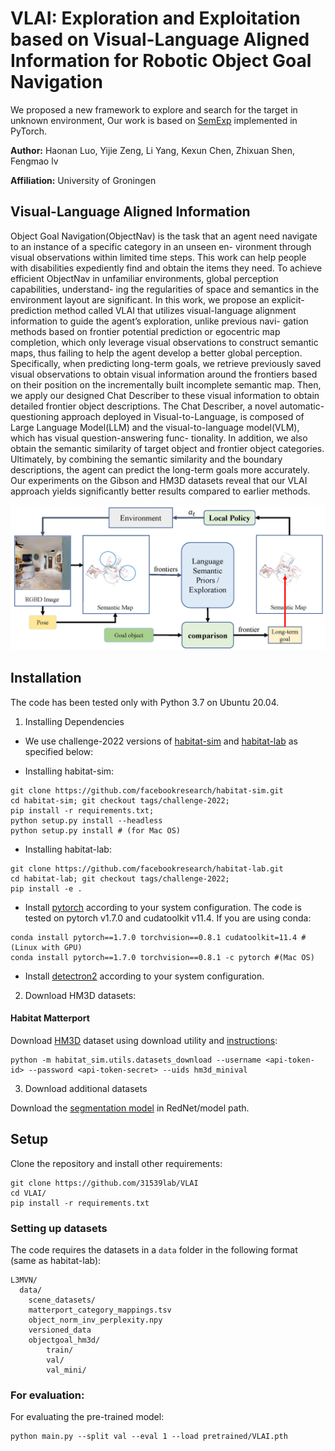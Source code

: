 # VLAI: Exploration and Exploitation based on Visual-Language Aligned Information for Robotic Object Goal Navigation

We proposed a new framework to explore and search for the target in unknown environment, Our work is based on [SemExp](https://github.com/devendrachaplot/Object-Goal-Navigation) implemented in PyTorch.

**Author:** Haonan Luo, Yijie Zeng, Li Yang, Kexun Chen, Zhixuan Shen, Fengmao lv

**Affiliation:** University of Groningen

## Visual-Language Aligned Information

Object Goal Navigation(ObjectNav) is the task that an agent need navigate to an instance of a specific category in an unseen en-
vironment through visual observations within limited time steps. This work can help people with disabilities expediently find and
obtain the items they need. To achieve efficient ObjectNav in unfamiliar environments, global perception capabilities, understand-
ing the regularities of space and semantics in the environment layout are significant. In this work, we propose an explicit-prediction
method called VLAI that utilizes visual-language alignment information to guide the agent’s exploration, unlike previous navi-
gation methods based on frontier potential prediction or egocentric map completion, which only leverage visual observations to
construct semantic maps, thus failing to help the agent develop a better global perception. Specifically, when predicting long-term
goals, we retrieve previously saved visual observations to obtain visual information around the frontiers based on their position on
the incrementally built incomplete semantic map. Then, we apply our designed Chat Describer to these visual information to obtain
detailed frontier object descriptions. The Chat Describer, a novel automatic-questioning approach deployed in Visual-to-Language,
is composed of Large Language Model(LLM) and the visual-to-language model(VLM), which has visual question-answering func-
tionality. In addition, we also obtain the semantic similarity of target object and frontier object categories. Ultimately, by combining
the semantic similarity and the boundary descriptions, the agent can predict the long-term goals more accurately. Our experiments
on the Gibson and HM3D datasets reveal that our VLAI approach yields significantly better results compared to earlier methods.

![image-20200706200822807](img/system.png)

<!-- ## Requirements

- Ubuntu 20.04
- Python 3.8
- [habitat-lab](https://github.com/facebookresearch/habitat-lab) -->

## Installation

The code has been tested only with Python 3.7 on Ubuntu 20.04.

1. Installing Dependencies
- We use challenge-2022 versions of [habitat-sim](https://github.com/facebookresearch/habitat-sim) and [habitat-lab](https://github.com/facebookresearch/habitat-lab) as specified below:

- Installing habitat-sim:
```
git clone https://github.com/facebookresearch/habitat-sim.git
cd habitat-sim; git checkout tags/challenge-2022; 
pip install -r requirements.txt; 
python setup.py install --headless
python setup.py install # (for Mac OS)
```

- Installing habitat-lab:
```
git clone https://github.com/facebookresearch/habitat-lab.git
cd habitat-lab; git checkout tags/challenge-2022; 
pip install -e .
```

- Install [pytorch](https://pytorch.org/) according to your system configuration. The code is tested on pytorch v1.7.0 and cudatoolkit v11.4. If you are using conda:
```
conda install pytorch==1.7.0 torchvision==0.8.1 cudatoolkit=11.4 #(Linux with GPU)
conda install pytorch==1.7.0 torchvision==0.8.1 -c pytorch #(Mac OS)
```

- Install [detectron2](https://github.com/facebookresearch/detectron2/) according to your system configuration. 

2. Download HM3D datasets:

#### Habitat Matterport
Download [HM3D](https://aihabitat.org/datasets/hm3d/) dataset using download utility and [instructions](https://github.com/facebookresearch/habitat-sim/blob/089f6a41474f5470ca10222197c23693eef3a001/datasets/HM3D.md):
```
python -m habitat_sim.utils.datasets_download --username <api-token-id> --password <api-token-secret> --uids hm3d_minival
```

3. Download additional datasets

Download the [segmentation model](https://drive.google.com/file/d/1U0dS44DIPZ22nTjw0RfO431zV-lMPcvv/view?usp=share_link) in RedNet/model path.


## Setup
Clone the repository and install other requirements:
```
git clone https://github.com/31539lab/VLAI
cd VLAI/
pip install -r requirements.txt
```

### Setting up datasets
The code requires the datasets in a `data` folder in the following format (same as habitat-lab):
```
L3MVN/
  data/
    scene_datasets/
    matterport_category_mappings.tsv
    object_norm_inv_perplexity.npy
    versioned_data
    objectgoal_hm3d/
        train/
        val/
        val_mini/
```


### For evaluation: 
For evaluating the pre-trained model:
```
python main.py --split val --eval 1 --load pretrained/VLAI.pth
```
